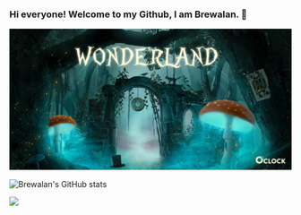 
### Hi everyone! Welcome to my Github, I am Brewalan. 👋

![Cover](https://github.com/Brewalan74/Brewalan74/blob/master/img/cover.jpeg)

![Brewalan's GitHub stats](https://github-readme-stats.vercel.app/api?username=Brewalan74&theme=merko&show_icons=true)

<img height="180em" src="https://github-readme-stats.vercel.app/api?username=Brewalan74&show_icons=true&hide_border=true&&count_private=true&include_all_commits=true" />

<!--
**Brewalan74/Brewalan74** is a ✨ _special_ ✨ repository because its `README.md` (this file) appears on your GitHub profile.

Here are some ideas to get you started:

- 🔭 I’m currently working on ...
- 🌱 I’m currently learning ...
- 👯 I’m looking to collaborate on ...
- 🤔 I’m looking for help with ...
- 💬 Ask me about ...
- 📫 How to reach me: ...
- 😄 Pronouns: ...
- ⚡ Fun fact: ...
-->


